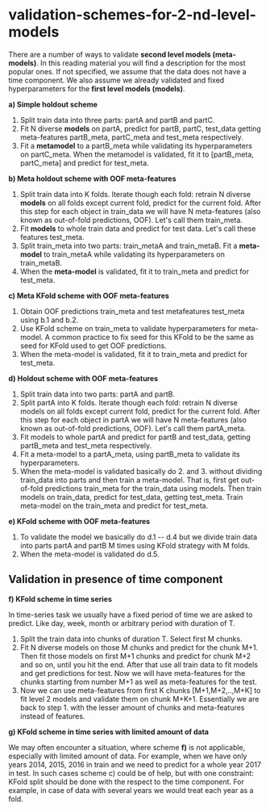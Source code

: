 # validation-schemes-for-2-nd-level-models
There are a number of ways to validate **second level models (meta-models)**. In this reading material you will find a description for the most popular ones. If not specified, we assume that the data does not have a time component. We also assume we already validated and fixed hyperparameters for the **first level models (models)**.

**a) Simple holdout scheme**

1. Split train data into three parts: partA and partB and partC.
2. Fit N diverse **models** on partA, predict for partB, partC, test_data getting meta-features partB_meta, partC_meta and test_meta respectively.
3. Fit a **metamodel** to a partB_meta while validating its hyperparameters on partC_meta.
When the metamodel is validated, fit it to [partB_meta, partC_meta] and predict for test_meta.

**b) Meta holdout scheme with OOF meta-features**

1. Split train data into K folds. Iterate though each fold: retrain N diverse **models** on all folds except current fold, predict for the current fold. After this step for each object in train_data we will have N meta-features (also known as out-of-fold predictions, OOF). Let's call them train_meta.
2. Fit **models** to whole train data and predict for test data. Let's call these features test_meta.
3. Split train_meta into two parts: train_metaA and train_metaB. Fit a **meta-model** to train_metaA while validating its hyperparameters on train_metaB.
4. When the **meta-model** is validated, fit it to train_meta and predict for test_meta.

**c) Meta KFold scheme with OOF meta-features**

1. Obtain OOF predictions train_meta and test metafeatures test_meta using b.1 and b.2.
2. Use KFold scheme on train_meta to validate hyperparameters for meta-model. A common practice to fix seed for this KFold to be the same as seed for KFold used to get OOF predictions.
3. When the meta-model is validated, fit it to train_meta and predict for test_meta.

**d) Holdout scheme with OOF meta-features**

1. Split train data into two parts: partA and partB.
2. Split partA into K folds. Iterate though each fold: retrain N diverse models on all folds except current fold, predict for the current fold. After this step for each object in partA we will have N meta-features (also known as out-of-fold predictions, OOF). Let's call them partA_meta.
3. Fit models to whole partA and predict for partB and test_data, getting partB_meta and test_meta respectively.
4. Fit a meta-model to a partA_meta, using partB_meta to validate its hyperparameters.
5. When the meta-model is validated basically do 2. and 3. without dividing train_data into parts and then train a meta-model. That is, first get out-of-fold predictions train_meta for the train_data using models. Then train models on train_data, predict for test_data, getting test_meta. Train meta-model on the train_meta and predict for test_meta.

**e) KFold scheme with OOF meta-features**

1. To validate the model we basically do d.1 -- d.4 but we divide train data into parts partA and partB M times using KFold strategy with M folds.
2. When the meta-model is validated do d.5.

## Validation in presence of time component
**f) KFold scheme in time series**

In time-series task we usually have a fixed period of time we are asked to predict. Like day, week, month or arbitrary period with duration of T.

1. Split the train data into chunks of duration T. Select first M chunks.
2. Fit N diverse models on those M chunks and predict for the chunk M+1. Then fit those models on first M+1 chunks and predict for chunk M+2 and so on, until you hit the end. After that use all train data to fit models and get predictions for test. Now we will have meta-features for the chunks starting from number M+1 as well as meta-features for the test.
3. Now we can use meta-features from first K chunks [M+1,M+2,..,M+K] to fit level 2 models and validate them on chunk M+K+1. Essentially we are back to step 1. with the lesser amount of chunks and meta-features instead of features.

**g) KFold scheme in time series with limited amount of data**

We may often encounter a situation, where scheme **f)** is not applicable, especially with limited amount of data. For example, when we have only years 2014, 2015, 2016 in train and we need to predict for a whole year 2017 in test. In such cases scheme c) could be of help, but with one constraint: KFold split should be done with the respect to the time component. For example, in case of data with several years we would treat each year as a fold.